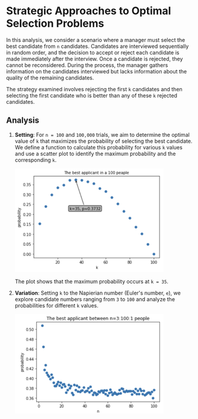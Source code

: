 # Strategic Approaches to Optimal Selection Problems

In this analysis, we consider a scenario where a manager must select the best candidate from `n` candidates. Candidates are interviewed sequentially in random order, and the decision to accept or reject each candidate is made immediately after the interview. Once a candidate is rejected, they cannot be reconsidered. During the process, the manager gathers information on the candidates interviewed but lacks information about the quality of the remaining candidates.

The strategy examined involves rejecting the first `k` candidates and then selecting the first candidate who is better than any of these `k` rejected candidates. 

## Analysis

1. **Setting**: For `n = 100` and `100,000` trials, we aim to determine the optimal value of `k` that maximizes the probability of selecting the best candidate. We define a function to calculate this probability for various `k` values and use a scatter plot to identify the maximum probability and the corresponding `k`.

   <img src="images/1.png" width="400"/>

   The plot shows that the maximum probability occurs at `k = 35`.

2. **Variation**: Setting `k` to the Napierian number (Euler's number, `e`), we explore candidate numbers ranging from `3` to `100` and analyze the probabilities for different `k` values.

   <img src="images/2.png" width="400"/>
